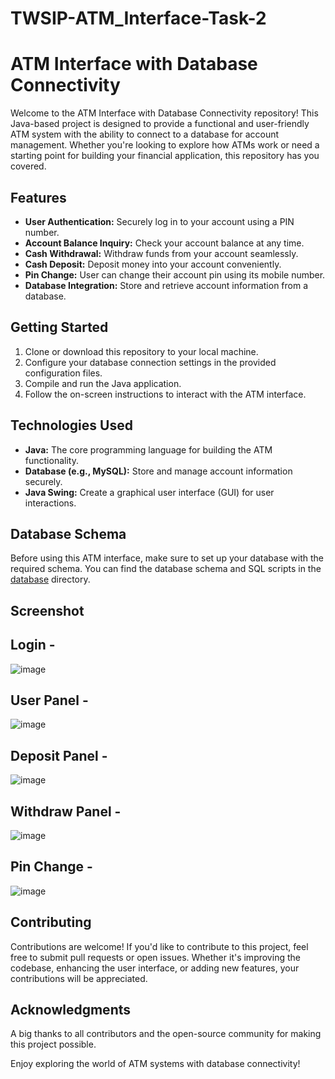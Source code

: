 # TWSIP-ATM_Interface-Task-2

# ATM Interface with Database Connectivity

Welcome to the ATM Interface with Database Connectivity repository! This Java-based project is designed to provide a functional and user-friendly ATM system with the ability to connect to a database for account management. Whether you're looking to explore how ATMs work or need a starting point for building your financial application, this repository has you covered.

## Features

- **User Authentication:** Securely log in to your account using a PIN number.
- **Account Balance Inquiry:** Check your account balance at any time.
- **Cash Withdrawal:** Withdraw funds from your account seamlessly.
- **Cash Deposit:** Deposit money into your account conveniently.
- **Pin Change:** User can change their account pin using its mobile number.
- **Database Integration:** Store and retrieve account information from a database.

## Getting Started

1. Clone or download this repository to your local machine.
2. Configure your database connection settings in the provided configuration files.
3. Compile and run the Java application.
4. Follow the on-screen instructions to interact with the ATM interface.

## Technologies Used

- **Java:** The core programming language for building the ATM functionality.
- **Database (e.g., MySQL):** Store and manage account information securely.
- **Java Swing:** Create a graphical user interface (GUI) for user interactions.

## Database Schema

Before using this ATM interface, make sure to set up your database with the required schema. You can find the database schema and SQL scripts in the [database](/database) directory.


## Screenshot
## Login -
![image](https://github.com/KM9110/TWSIP-ATM_Interface-Task-2/assets/87354852/5db39520-3080-4eba-8836-5243f6ecff4e)

## User Panel -
![image](https://github.com/KM9110/TWSIP-ATM_Interface-Task-2/assets/87354852/8620b46e-094e-44a8-b2b4-95e8fc8c42b5)

## Deposit Panel -
![image](https://github.com/KM9110/TWSIP-ATM_Interface-Task-2/assets/87354852/89203d20-32f5-431e-85e7-84e86d1c8805)

## Withdraw Panel - 
![image](https://github.com/KM9110/TWSIP-ATM_Interface-Task-2/assets/87354852/4e901f3f-853f-4132-9be8-168f354cc617)

## Pin Change - 
![image](https://github.com/KM9110/TWSIP-ATM_Interface-Task-2/assets/87354852/95bfb532-bb4c-451b-8f20-733fa6382044)


## Contributing

Contributions are welcome! If you'd like to contribute to this project, feel free to submit pull requests or open issues. Whether it's improving the codebase, enhancing the user interface, or adding new features, your contributions will be appreciated.

## Acknowledgments

A big thanks to all contributors and the open-source community for making this project possible.

Enjoy exploring the world of ATM systems with database connectivity!
